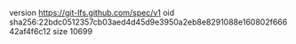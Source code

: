 version https://git-lfs.github.com/spec/v1
oid sha256:22bdc0512357cb03aed4d45d9e3950a2eb8e8291088e160802f66642af4f6c12
size 10699
